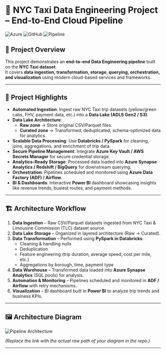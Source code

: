 # 🚖 NYC Taxi Data Engineering Project – End-to-End Cloud Pipeline

![Azure](https://img.shields.io/badge/Platform-Microsoft%20Azure-blue)
![GitHub](https://img.shields.io/badge/Repo-Version--Controlled-lightgrey)
![Pipeline](https://img.shields.io/badge/Data-Pipeline-green)

## 📌 Project Overview

This project demonstrates an **end-to-end Data Engineering pipeline** built on the **NYC Taxi dataset**.  
It covers **data ingestion, transformation, storage, querying, orchestration, and visualization** using modern cloud-based services and frameworks.

---

## 🚀 Project Highlights

- **Automated Ingestion**: Ingest raw NYC Taxi trip datasets (yellow/green cabs, FHV, payment data, etc.) into a **Data Lake (ADLS Gen2 / S3)**.  
- **Data Lake Architecture**:  
  - **Raw zone** → Store original CSV/Parquet files.  
  - **Curated zone** → Transformed, deduplicated, schema-optimized data for analytics.  
- **Scalable Data Processing**: Use **Databricks / PySpark** for cleaning, joins, aggregations, and enrichment of trip data.  
- **Secure Pipeline Management**: Integrate **Azure Key Vault / AWS Secrets Manager** for secure credential storage.  
- **Analytics-Ready Storage**: Processed data loaded into **Azure Synapse Analytics / Redshift / BigQuery** for downstream querying.  
- **Orchestration**: Pipelines scheduled and monitored using **Azure Data Factory (ADF) / Airflow**.  
- **BI & Dashboards**: Interactive **Power BI** dashboard showcasing insights like revenue trends, busiest routes, and payment methods.  

---

## 🏗️ Architecture Workflow

1. **Data Ingestion** – Raw CSV/Parquet datasets ingested from NYC Taxi & Limousine Commission (TLC) dataset source.  
2. **Data Lake Storage** – Organized in layered architecture (Raw → Curated).  
3. **Data Transformation** – Performed using **PySpark in Databricks**:  
   - Cleaning & handling nulls  
   - Deduplication  
   - Feature engineering (trip duration, average speed, cost per mile, etc.)  
   - Aggregations by borough, time, payment type  
4. **Data Warehouse** – Transformed data loaded into **Azure Synapse Analytics** (SQL pools) for analysis.  
5. **Automation & Monitoring** – Pipelines scheduled and monitored in **ADF / Airflow** with retry mechanisms.  
6. **Visualization** – BI dashboard built in **Power BI** to analyze trip trends and business KPIs.  

---

## 🖼️ Architecture Diagram

![Pipeline Architecture](https://raw.githubusercontent.com/darshant15/NYC-TAXI-DataEngineering-Project/main/architecture_diagram.jpeg)

*(Replace the link with the actual raw path of your diagram in the repo.)*

---

##
